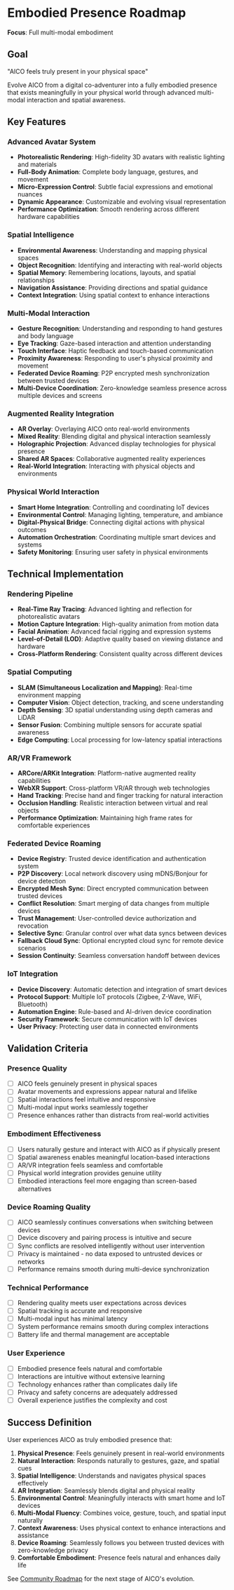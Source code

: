 # Embodied Presence Roadmap

**Focus**: Full multi-modal embodiment

## Goal

"AICO feels truly present in your physical space"

Evolve AICO from a digital co-adventurer into a fully embodied presence that exists meaningfully in your physical world through advanced multi-modal interaction and spatial awareness.

## Key Features

### Advanced Avatar System
- **Photorealistic Rendering**: High-fidelity 3D avatars with realistic lighting and materials
- **Full-Body Animation**: Complete body language, gestures, and movement
- **Micro-Expression Control**: Subtle facial expressions and emotional nuances
- **Dynamic Appearance**: Customizable and evolving visual representation
- **Performance Optimization**: Smooth rendering across different hardware capabilities

### Spatial Intelligence
- **Environmental Awareness**: Understanding and mapping physical spaces
- **Object Recognition**: Identifying and interacting with real-world objects
- **Spatial Memory**: Remembering locations, layouts, and spatial relationships
- **Navigation Assistance**: Providing directions and spatial guidance
- **Context Integration**: Using spatial context to enhance interactions

### Multi-Modal Interaction
- **Gesture Recognition**: Understanding and responding to hand gestures and body language
- **Eye Tracking**: Gaze-based interaction and attention understanding
- **Touch Interface**: Haptic feedback and touch-based communication
- **Proximity Awareness**: Responding to user's physical proximity and movement
- **Federated Device Roaming**: P2P encrypted mesh synchronization between trusted devices
- **Multi-Device Coordination**: Zero-knowledge seamless presence across multiple devices and screens

### Augmented Reality Integration
- **AR Overlay**: Overlaying AICO onto real-world environments
- **Mixed Reality**: Blending digital and physical interaction seamlessly
- **Holographic Projection**: Advanced display technologies for physical presence
- **Shared AR Spaces**: Collaborative augmented reality experiences
- **Real-World Integration**: Interacting with physical objects and environments

### Physical World Interaction
- **Smart Home Integration**: Controlling and coordinating IoT devices
- **Environmental Control**: Managing lighting, temperature, and ambiance
- **Digital-Physical Bridge**: Connecting digital actions with physical outcomes
- **Automation Orchestration**: Coordinating multiple smart devices and systems
- **Safety Monitoring**: Ensuring user safety in physical environments

## Technical Implementation

### Rendering Pipeline
- **Real-Time Ray Tracing**: Advanced lighting and reflection for photorealistic avatars
- **Motion Capture Integration**: High-quality animation from motion data
- **Facial Animation**: Advanced facial rigging and expression systems
- **Level-of-Detail (LOD)**: Adaptive quality based on viewing distance and hardware
- **Cross-Platform Rendering**: Consistent quality across different devices

### Spatial Computing
- **SLAM (Simultaneous Localization and Mapping)**: Real-time environment mapping
- **Computer Vision**: Object detection, tracking, and scene understanding
- **Depth Sensing**: 3D spatial understanding using depth cameras and LiDAR
- **Sensor Fusion**: Combining multiple sensors for accurate spatial awareness
- **Edge Computing**: Local processing for low-latency spatial interactions

### AR/VR Framework
- **ARCore/ARKit Integration**: Platform-native augmented reality capabilities
- **WebXR Support**: Cross-platform VR/AR through web technologies
- **Hand Tracking**: Precise hand and finger tracking for natural interaction
- **Occlusion Handling**: Realistic interaction between virtual and real objects
- **Performance Optimization**: Maintaining high frame rates for comfortable experiences

### Federated Device Roaming
- **Device Registry**: Trusted device identification and authentication system
- **P2P Discovery**: Local network discovery using mDNS/Bonjour for device detection
- **Encrypted Mesh Sync**: Direct encrypted communication between trusted devices
- **Conflict Resolution**: Smart merging of data changes from multiple devices
- **Trust Management**: User-controlled device authorization and revocation
- **Selective Sync**: Granular control over what data syncs between devices
- **Fallback Cloud Sync**: Optional encrypted cloud sync for remote device scenarios
- **Session Continuity**: Seamless conversation handoff between devices

### IoT Integration
- **Device Discovery**: Automatic detection and integration of smart devices
- **Protocol Support**: Multiple IoT protocols (Zigbee, Z-Wave, WiFi, Bluetooth)
- **Automation Engine**: Rule-based and AI-driven device coordination
- **Security Framework**: Secure communication with IoT devices
- **User Privacy**: Protecting user data in connected environments

## Validation Criteria

### Presence Quality
- [ ] AICO feels genuinely present in physical spaces
- [ ] Avatar movements and expressions appear natural and lifelike
- [ ] Spatial interactions feel intuitive and responsive
- [ ] Multi-modal input works seamlessly together
- [ ] Presence enhances rather than distracts from real-world activities

### Embodiment Effectiveness
- [ ] Users naturally gesture and interact with AICO as if physically present
- [ ] Spatial awareness enables meaningful location-based interactions
- [ ] AR/VR integration feels seamless and comfortable
- [ ] Physical world integration provides genuine utility
- [ ] Embodied interactions feel more engaging than screen-based alternatives

### Device Roaming Quality
- [ ] AICO seamlessly continues conversations when switching between devices
- [ ] Device discovery and pairing process is intuitive and secure
- [ ] Sync conflicts are resolved intelligently without user intervention
- [ ] Privacy is maintained - no data exposed to untrusted devices or networks
- [ ] Performance remains smooth during multi-device synchronization

### Technical Performance
- [ ] Rendering quality meets user expectations across devices
- [ ] Spatial tracking is accurate and responsive
- [ ] Multi-modal input has minimal latency
- [ ] System performance remains smooth during complex interactions
- [ ] Battery life and thermal management are acceptable

### User Experience
- [ ] Embodied presence feels natural and comfortable
- [ ] Interactions are intuitive without extensive learning
- [ ] Technology enhances rather than complicates daily life
- [ ] Privacy and safety concerns are adequately addressed
- [ ] Overall experience justifies the complexity and cost

## Success Definition

User experiences AICO as truly embodied presence that:
1. **Physical Presence**: Feels genuinely present in real-world environments
2. **Natural Interaction**: Responds naturally to gestures, gaze, and spatial cues
3. **Spatial Intelligence**: Understands and navigates physical spaces effectively
4. **AR Integration**: Seamlessly blends digital and physical reality
5. **Environmental Control**: Meaningfully interacts with smart home and IoT devices
6. **Multi-Modal Fluency**: Combines voice, gesture, touch, and spatial input naturally
7. **Context Awareness**: Uses physical context to enhance interactions and assistance
8. **Device Roaming**: Seamlessly follows you between trusted devices with zero-knowledge privacy
9. **Comfortable Embodiment**: Presence feels natural and enhances daily life

See [Community Roadmap](community.md) for the next stage of AICO's evolution.
